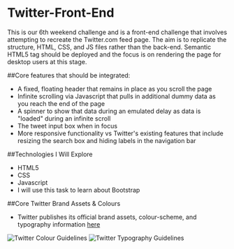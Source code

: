 Twitter-Front-End
=================

This is our 6th weekend challenge and is a front-end challenge that involves attempting to recreate the Twitter.com feed page.  The aim is to replicate the structure, HTML, CSS, and JS files rather than the back-end.  Semantic HTML5 tag should be deployed and the focus is on rendering the page for desktop users at this stage.  

##Core features that should be integrated:

- A fixed, floating header that remains in place as you scroll the page
- Infinite scrolling via Javascript that pulls in additional dummy data as you reach the end of the page
- A spinner to show that data during an emulated delay as data is "loaded" during an infinite scroll
- The tweet input box when in focus
- More responsive functionality vs Twitter's existing features that include resizing the search box and hiding labels in the navigation bar

##Technologies I Will Explore
- HTML5
- CSS
- Javascript
- I will use this task to learn about Bootstrap

##Core Twitter Brand Assets & Colours

- Twitter publishes its official brand assets, colour-scheme, and typography information [here](https://about.twitter.com/press/brand-assets)

![Twitter Colour Guidelines](https://g.twimg.com/about/feature-corporate/image/About_colors_1.png)
![Twitter Typography Guidelines](https://g.twimg.com/About_typefaces_0.png)
